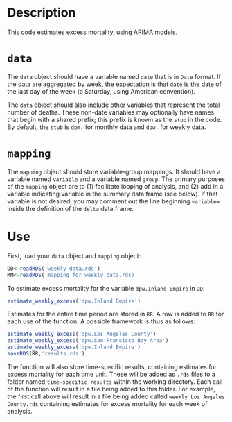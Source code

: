 # Description

This code estimates excess mortality, using ARIMA models.

# `data`

The `data` object should have a variable named `date` that is in `Date` format. If the data are aggregated by week, the expectation is that `date` is the date of the last day of the week (a Saturday, using American convention).

The `data` object should also include other variables that represent the total number of deaths. These non-date variables may optionally have names that begin with a shared prefix; this prefix is known as the `stub` in the code. By default, the `stub` is `dpm.` for monthly data and `dpw.` for weekly data. 

# `mapping`

The `mapping` object should store variable-group mappings. It should have a variable named `variable` and a variable named `group`. The primary purposes of the `mapping` object are to (1) facilitate looping of analysis, and (2) add in a variable indicating variable in the summary data frame (see below). If that variable is not desired, you may comment out the line beginning `variable=` inside the definition of the `delta` data frame.

# Use


First, load your `data` object and `mapping` object:

```r
DD<-readRDS('weekly data.rds')
MM<-readRDS('mapping for weekly data.rds)
```

To estimate excess mortality for the variable `dpw.Inland Empire` in `DD`:

```r
estimate_weekly_excess('dpw.Inland Empire')
```

Estimates for the entire time period are stored in `RR`. A row is added to `RR` for each use of the function. A possible framework is thus as follows:

```r
estimate_weekly_excess('dpw.Los Angeles County')
estimate_weekly_excess('dpw.San Francisco Bay Area')
estimate_weekly_excess('dpw.Inland Empire')
saveRDS(RR,'results.rds')
```

The function will also store time-specific results, containing estimates for excess mortality for each time unit. These will be added as `.rds` files to a folder named `time-specific results` within the working directory. Each call of the function will result in a file being added to this folder. For example, the first call above will result in a file being added called `weekly Los Angeles County.rds` containing estimates for excess mortality for each week of analysis.